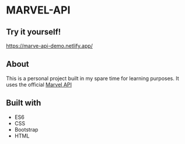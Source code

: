 # MARVEL-API

## Try it yourself!
https://marve-api-demo.netlify.app/

## About

This is a personal project built in my spare time for learning purposes.
It uses the official [Marvel API](https://developer.marvel.com/docs)


## Built with

* ES6
* CSS
* Bootstrap
* HTML
